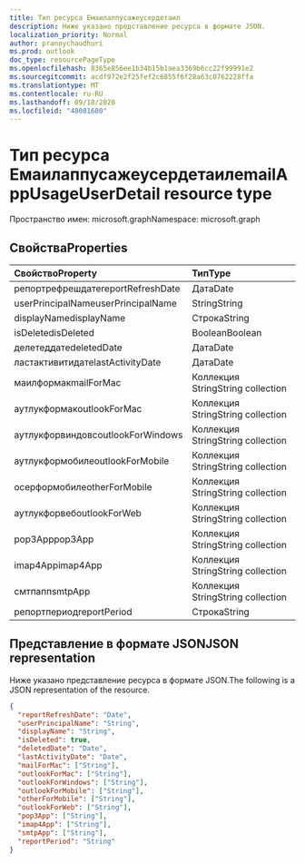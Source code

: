 ```yaml
---
title: Тип ресурса Емаилаппусажеусердетаил
description: Ниже указано представление ресурса в формате JSON.
localization_priority: Normal
author: pranoychaudhuri
ms.prod: outlook
doc_type: resourcePageType
ms.openlocfilehash: 8365e856ee1b34b15b1aea3369b6cc22f99991e2
ms.sourcegitcommit: acdf972e2f25fef2c6855f6f28a63c0762228ffa
ms.translationtype: MT
ms.contentlocale: ru-RU
ms.lasthandoff: 09/18/2020
ms.locfileid: "48081680"
---
```

# <a name="emailappusageuserdetail-resource-type"></a><span data-ttu-id="8b8a1-103">Тип ресурса Емаилаппусажеусердетаил</span><span class="sxs-lookup"><span data-stu-id="8b8a1-103">emailAppUsageUserDetail resource type</span></span>

<span data-ttu-id="8b8a1-104">Пространство имен: microsoft.graph</span><span class="sxs-lookup"><span data-stu-id="8b8a1-104">Namespace: microsoft.graph</span></span>

## <a name="properties"></a><span data-ttu-id="8b8a1-105">Свойства</span><span class="sxs-lookup"><span data-stu-id="8b8a1-105">Properties</span></span>

| <span data-ttu-id="8b8a1-106">Свойство</span><span class="sxs-lookup"><span data-stu-id="8b8a1-106">Property</span></span>          | <span data-ttu-id="8b8a1-107">Тип</span><span class="sxs-lookup"><span data-stu-id="8b8a1-107">Type</span></span>              |
| :---------------- | :---------------- |
| <span data-ttu-id="8b8a1-108">репортрефрешдате</span><span class="sxs-lookup"><span data-stu-id="8b8a1-108">reportRefreshDate</span></span> | <span data-ttu-id="8b8a1-109">Дата</span><span class="sxs-lookup"><span data-stu-id="8b8a1-109">Date</span></span>              |
| <span data-ttu-id="8b8a1-110">userPrincipalName</span><span class="sxs-lookup"><span data-stu-id="8b8a1-110">userPrincipalName</span></span> | <span data-ttu-id="8b8a1-111">String</span><span class="sxs-lookup"><span data-stu-id="8b8a1-111">String</span></span>            |
| <span data-ttu-id="8b8a1-112">displayName</span><span class="sxs-lookup"><span data-stu-id="8b8a1-112">displayName</span></span>       | <span data-ttu-id="8b8a1-113">Строка</span><span class="sxs-lookup"><span data-stu-id="8b8a1-113">String</span></span>            |
| <span data-ttu-id="8b8a1-114">isDeleted</span><span class="sxs-lookup"><span data-stu-id="8b8a1-114">isDeleted</span></span>         | <span data-ttu-id="8b8a1-115">Boolean</span><span class="sxs-lookup"><span data-stu-id="8b8a1-115">Boolean</span></span>           |
| <span data-ttu-id="8b8a1-116">делетеддате</span><span class="sxs-lookup"><span data-stu-id="8b8a1-116">deletedDate</span></span>       | <span data-ttu-id="8b8a1-117">Дата</span><span class="sxs-lookup"><span data-stu-id="8b8a1-117">Date</span></span>              |
| <span data-ttu-id="8b8a1-118">ластактивитидате</span><span class="sxs-lookup"><span data-stu-id="8b8a1-118">lastActivityDate</span></span>  | <span data-ttu-id="8b8a1-119">Дата</span><span class="sxs-lookup"><span data-stu-id="8b8a1-119">Date</span></span>              |
| <span data-ttu-id="8b8a1-120">маилформак</span><span class="sxs-lookup"><span data-stu-id="8b8a1-120">mailForMac</span></span>        | <span data-ttu-id="8b8a1-121">Коллекция String</span><span class="sxs-lookup"><span data-stu-id="8b8a1-121">String collection</span></span> |
| <span data-ttu-id="8b8a1-122">аутлукформак</span><span class="sxs-lookup"><span data-stu-id="8b8a1-122">outlookForMac</span></span>     | <span data-ttu-id="8b8a1-123">Коллекция String</span><span class="sxs-lookup"><span data-stu-id="8b8a1-123">String collection</span></span> |
| <span data-ttu-id="8b8a1-124">аутлукфорвиндовс</span><span class="sxs-lookup"><span data-stu-id="8b8a1-124">outlookForWindows</span></span> | <span data-ttu-id="8b8a1-125">Коллекция String</span><span class="sxs-lookup"><span data-stu-id="8b8a1-125">String collection</span></span> |
| <span data-ttu-id="8b8a1-126">аутлукформобиле</span><span class="sxs-lookup"><span data-stu-id="8b8a1-126">outlookForMobile</span></span>  | <span data-ttu-id="8b8a1-127">Коллекция String</span><span class="sxs-lookup"><span data-stu-id="8b8a1-127">String collection</span></span> |
| <span data-ttu-id="8b8a1-128">осерформобиле</span><span class="sxs-lookup"><span data-stu-id="8b8a1-128">otherForMobile</span></span>    | <span data-ttu-id="8b8a1-129">Коллекция String</span><span class="sxs-lookup"><span data-stu-id="8b8a1-129">String collection</span></span> |
| <span data-ttu-id="8b8a1-130">аутлукфорвеб</span><span class="sxs-lookup"><span data-stu-id="8b8a1-130">outlookForWeb</span></span>     | <span data-ttu-id="8b8a1-131">Коллекция String</span><span class="sxs-lookup"><span data-stu-id="8b8a1-131">String collection</span></span> |
| <span data-ttu-id="8b8a1-132">pop3App</span><span class="sxs-lookup"><span data-stu-id="8b8a1-132">pop3App</span></span>           | <span data-ttu-id="8b8a1-133">Коллекция String</span><span class="sxs-lookup"><span data-stu-id="8b8a1-133">String collection</span></span> |
| <span data-ttu-id="8b8a1-134">imap4App</span><span class="sxs-lookup"><span data-stu-id="8b8a1-134">imap4App</span></span>          | <span data-ttu-id="8b8a1-135">Коллекция String</span><span class="sxs-lookup"><span data-stu-id="8b8a1-135">String collection</span></span> |
| <span data-ttu-id="8b8a1-136">смтпапп</span><span class="sxs-lookup"><span data-stu-id="8b8a1-136">smtpApp</span></span>           | <span data-ttu-id="8b8a1-137">Коллекция String</span><span class="sxs-lookup"><span data-stu-id="8b8a1-137">String collection</span></span> |
| <span data-ttu-id="8b8a1-138">репортпериод</span><span class="sxs-lookup"><span data-stu-id="8b8a1-138">reportPeriod</span></span>      | <span data-ttu-id="8b8a1-139">Строка</span><span class="sxs-lookup"><span data-stu-id="8b8a1-139">String</span></span>            |

## <a name="json-representation"></a><span data-ttu-id="8b8a1-140">Представление в формате JSON</span><span class="sxs-lookup"><span data-stu-id="8b8a1-140">JSON representation</span></span>

<span data-ttu-id="8b8a1-141">Ниже указано представление ресурса в формате JSON.</span><span class="sxs-lookup"><span data-stu-id="8b8a1-141">The following is a JSON representation of the resource.</span></span>

<!-- {
  "blockType": "resource",
  "@odata.type": "microsoft.graph.emailAppUsageUserDetail"
} -->

```json
{
  "reportRefreshDate": "Date", 
  "userPrincipalName": "String", 
  "displayName": "String", 
  "isDeleted": true, 
  "deletedDate": "Date", 
  "lastActivityDate": "Date", 
  "mailForMac": ["String"], 
  "outlookForMac": ["String"], 
  "outlookForWindows": ["String"], 
  "outlookForMobile": ["String"], 
  "otherForMobile": ["String"], 
  "outlookForWeb": ["String"], 
  "pop3App": ["String"], 
  "imap4App": ["String"], 
  "smtpApp": ["String"], 
  "reportPeriod": "String"
}
```


